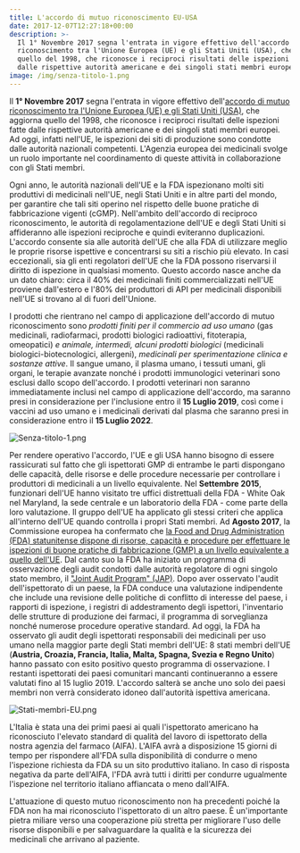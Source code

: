 ```yaml
---
title: L'accordo di mutuo riconoscimento EU-USA
date: 2017-12-07T12:27:18+00:00
description: >-
  Il 1° Novembre 2017 segna l'entrata in vigore effettivo dell'accordo di mutuo
  riconoscimento tra l'Unione Europea (UE) e gli Stati Uniti (USA), che aggiorna
  quello del 1998, che riconosce i reciproci risultati delle ispezioni fatte
  dalle rispettive autorità americane e dei singoli stati membri europei.
image: /img/senza-titolo-1.png
---
```


Il **1° Novembre 2017** segna l'entrata in vigore effettivo dell'[accordo di mutuo riconoscimento tra l'Unione Europea (UE) e gli Stati Uniti (USA)](http://www.ema.europa.eu/docs/en_GB/document_library/Press_release/2017/10/WC500237909.pdf), che aggiorna quello del 1998, che riconosce i reciproci risultati delle ispezioni fatte dalle rispettive autorità americane e dei singoli stati membri europei. Ad oggi, infatti nell'UE, le ispezioni dei siti di produzione sono condotte dalle autorità nazionali competenti. L'Agenzia europea dei medicinali svolge un ruolo importante nel coordinamento di queste attività in collaborazione con gli Stati membri.

Ogni anno, le autorità nazionali dell'UE e la FDA ispezionano molti siti produttivi di medicinali nell'UE, negli Stati Uniti e in altre parti del mondo, per garantire che tali siti operino nel rispetto delle buone pratiche di fabbricazione vigenti (cGMP). Nell'ambito dell'accordo di reciproco riconoscimento, le autorità di regolamentazione dell'UE e degli Stati Uniti si affideranno alle ispezioni reciproche e quindi eviteranno duplicazioni. L'accordo consente sia alle autorità dell'UE che alla FDA di utilizzare meglio le proprie risorse ispettive e concentrarsi su siti a rischio più elevato. In casi eccezionali, sia gli enti regolatori dell'UE che la FDA possono riservarsi il diritto di ispezione in qualsiasi momento. Questo accordo nasce anche da un dato chiaro: circa il 40% dei medicinali finiti commercializzati nell'UE proviene dall'estero e l'80% dei produttori di API per medicinali disponibili nell'UE si trovano al di fuori dell'Unione.

I prodotti che rientrano nel campo di applicazione dell'accordo di mutuo riconoscimento sono _prodotti finiti per il commercio ad uso umano_ (gas medicinali, radiofarmaci, prodotti biologici radioattivi, fitoterapia, omeopatici) _e animale, intermedi, alcuni prodotti biologici_ (medicinali biologici-biotecnologici, allergeni), _medicinali per sperimentazione clinica e sostanze attive_. Il sangue umano, il plasma umano, i tessuti umani, gli organi, le terapie avanzate nonché i prodotti immunologici veterinari sono esclusi dallo scopo dell'accordo. I prodotti veterinari non saranno immediatamente inclusi nel campo di applicazione dell'accordo, ma saranno presi in considerazione per l'inclusione entro il **15 Luglio 2019**, così come i vaccini ad uso umano e i medicinali derivati ​​dal plasma che saranno presi in considerazione entro il **15 Luglio 2022**.

![Senza-titolo-1.png](/img/laccordo-di-mutuo-riconoscimento-eu-usa.md/senza-titolo-1.png)

Per rendere operativo l'accordo, l'UE e gli USA hanno bisogno di essere rassicurati sul fatto che gli ispettorati GMP di entrambe le parti dispongano delle capacità, delle risorse e delle procedure necessarie per controllare i produttori di medicinali a un livello equivalente. Nel **Settembre 2015**, funzionari dell'UE hanno visitato tre uffici distrettuali della FDA - White Oak nel Maryland, la sede centrale e un laboratorio della FDA - come parte della loro valutazione. Il gruppo dell'UE ha applicato gli stessi criteri che applica all'interno dell'UE quando controlla i propri Stati membri. Ad **Agosto 2017**, la Commissione europea ha confermato che [la Food and Drug Administration (FDA) statunitense dispone di risorse, capacità e procedure per effettuare le ispezioni di buone pratiche di fabbricazione (GMP) a un livello equivalente a quello dell'UE](http://eur-lex.europa.eu/legal-content/IT/TXT/PDF/?uri=CELEX:22017X0915(01)&from=EN). Dal canto suo la FDA ha iniziato un programma di osservazione degli audit condotti dalle autorità regolatore di ogni singolo stato membro, il ["Joint Audit Program" (JAP)](http://www.ema.europa.eu/ema/index.jsp?curl=pages/regulation/document_listing/document_listing_000160.jsp&mid=WC0b01ac0580029750). Dopo aver osservato l'audit dell'ispettorato di un paese, la FDA conduce una valutazione indipendente che include una revisione delle politiche di conflitto di interesse del paese, i rapporti di ispezione, i registri di addestramento degli ispettori, l'inventario delle strutture di produzione dei farmaci, il programma di sorveglianza nonché numerose procedure operative standard. Ad oggi, la FDA ha osservato gli audit degli ispettorati responsabili dei medicinali per uso umano nella maggior parte degli Stati membri dell'UE: 8 stati membri dell'UE (**Austria, Croazia, Francia, Italia, Malta, Spagna, Svezia e Regno Unito**) hanno passato con esito positivo questo programma di osservazione. I restanti ispettorati dei paesi comunitari mancanti continueranno a essere valutati fino al 15 luglio 2019. L'accordo salterà se anche uno solo dei paesi membri non verrà considerato idoneo dall'autorità ispettiva americana.

![Stati-membri-EU.png](/img/laccordo-di-mutuo-riconoscimento-eu-usa.md/stati-membri-eu.png)

L'Italia è stata una dei primi paesi ai quali l'ispettorato americano ha riconosciuto l'elevato standard di qualità del lavoro di ispettorato della nostra agenzia del farmaco (AIFA). L'AIFA avrà a disposizione 15 giorni di tempo per rispondere all'FDA sulla disponibilità di condurre o meno l'ispezione richiesta da FDA su un sito produttivo italiano. In caso di risposta negativa da parte dell'AIFA, l'FDA avrà tutti i diritti per condurre ugualmente l'ispezione nel territorio italiano affiancata o meno dall'AIFA.

L'attuazione di questo mutuo riconoscimento non ha precedenti poiché la FDA non ha mai riconosciuto l'ispettorato di un altro paese. È un'importante pietra miliare verso una cooperazione più stretta per migliorare l'uso delle risorse disponibili e per salvaguardare la qualità e la sicurezza dei medicinali che arrivano al paziente.
